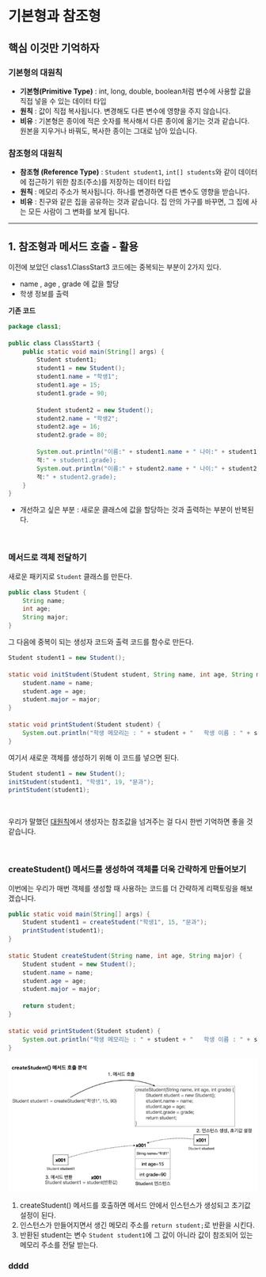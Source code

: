 # 기본형과 참조형

## 핵심 이것만 기억하자
### 기본형의 대원칙
- **기본형(Primitive Type)** : int, long, double, boolean처럼 변수에 사용할 값을 직접 넣을 수 있는 데이터 타입
- **원칙** : 값이 직접 복사됩니다. 변경해도 다른 변수에 영향을 주지 않습니다.
- **비유** : 기본형은 종이에 적은 숫자를 복사해서 다른 종이에 옮기는 것과 같습니다. 원본을 지우거나 바꿔도, 복사한 종이는 그대로 남아 있습니다.
### 참조형의 대원칙
- **참조형 (Reference Type)** : `Student student1`, `int[] students`와 같이 데이터에 접근하기 위한 참조(주소)를 저장하는 데이터 타입
- **원칙** : 메모리 주소가 복사됩니다. 하나를 변경하면 다른 변수도 영향을 받습니다.
- **비유** : 친구와 같은 집을 공유하는 것과 같습니다. 집 안의 가구를 바꾸면, 그 집에 사는 모든 사람이 그 변화를 보게 됩니다.

---
## 1. 참조형과 메서드 호출 - 활용
이전에 보았던 class1.ClassStart3 코드에는 중복되는 부분이 2가지 있다.
- name , age , grade 에 값을 할당 
- 학생 정보를 출력

**기존 코드**
```java
package class1;

public class ClassStart3 {
    public static void main(String[] args) {
        Student student1;
        student1 = new Student();
        student1.name = "학생1";
        student1.age = 15;
        student1.grade = 90;
        
        Student student2 = new Student();
        student2.name = "학생2";
        student2.age = 16;
        student2.grade = 80;
        
        System.out.println("이름:" + student1.name + " 나이:" + student1.age + " 성
        적:" + student1.grade);
        System.out.println("이름:" + student2.name + " 나이:" + student2.age + " 성
        적:" + student2.grade);
    }
}
```
- 개선하고 싶은 부분 : 새로운 클래스에 값을 할당하는 것과 출력하는 부분이 반복된다.

<br/>

### 메서드로 객체 전달하기
새로운 패키지로 `Student` 클래스를 만든다.
```java
public class Student {
    String name;
    int age;
    String major;
}
```
그 다음에 중복이 되는 생성자 코드와 출력 코드를 함수로 만든다.
```java
Student student1 = new Student();

static void initStudent(Student student, String name, int age, String major) {
    student.name = name;
    student.age = age;
    student.major = major;
}

static void printStudent(Student student) {
    System.out.println("학생 메모리는 : " + student + "   학생 이름 : " + student.name + "   나이 : " + student.age + "   전공 : " + student.major);
}
```
여기서 새로운 객체를 생성하기 위해 이 코드를 넣으면 된다.
```java
Student student1 = new Student();
initStudent(student1, "학생1", 19, "문과");
printStudent(student1);   
```   

<br/>

우리가 말했던 [대원칙](#핵심-이것만-기억하자)에서 생성자는 참조값을 넘겨주는 걸 다시 한번 기억하면 좋을 것 같습니다. 

<br/>

### createStudent() 메서드를 생성하여 객체를 더욱 간략하게 만들어보기
이번에는 우리가 매번 객체를 생성할 때 사용하는 코드를 더 간략하게 리팩토링을 해보겠습니다.
```java
public static void main(String[] args) {
    Student student1 = createStudent("학생1", 15, "문과");
    printStudent(student1);
}

static Student createStudent(String name, int age, String major) {
    Student student = new Student();
    student.name = name;
    student.age = age;
    student.major = major;

    return student;
}

static void printStudent(Student student) {
    System.out.println("학생 메모리는 : " + student + "   학생 이름 : " + student.name + "   나이 : " + student.age + "   전공 : " + student.major);
}
```
<img src="./images/createStudent.png" >

1. createStudent() 메서드를 호출하면 메서드 안에서 인스턴스가 생성되고 초기값 설정이 된다. 
2. 인스턴스가 만들어지면서 생긴 메모리 주소를 `return student;`로 반환을 시킨다.
3. 반환된 student는 변수 `Student student1`에 그 값이 아니라 값이 참조되어 있는 메모리 주소를 전달 받는다.


### dddd







